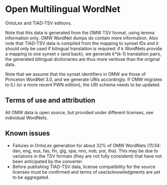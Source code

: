 # Open Multilingual WordNet

OntoLex and TIAD-TSV editions.

Note that this data is generated from the OMW TSV format, using lemma information only. OMW WordNet dumps do contain more information. Also note that TIAD-TSV data is compiled from the mapping to synset IDs and it should only be used if bilingual translation is required: if k WordNets provide a mapping to one synset x (and back), we generate k*(k-1) translation pairs, the generated bilingual dictionaries are thus more verbose than the original data.

Note that we assume that the synset identifiers in OMW are those of Princeton WordNet 3.0, and we generate URIs accordingly. If OMW migrates to ILI (or a more recent PWN edition), the URI schema needs to be updated.

## Terms of use and attribution

All OMW data is open source, but provided under different licenses, see individual WordNets.

## Known issues

- Failures in OntoLex generation for about 32% of OMW WordNets (11/34: dan, eng, eus, fas, fin, glg, spa, nno, nob, por, tha). This may be due to variations in the TSV formats (they are not fully consistent) that have not been anticipated by the converter.
- Before publishing TIAD-TSV data, license compatibility for the source licenses must be confirmed and terms of use/acknowledgments are yet to be aggregated.